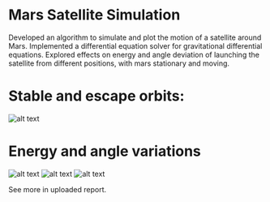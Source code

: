 # Mars Satellite Simulation
Developed an algorithm to simulate and plot the motion of a satellite around Mars. 
Implemented a differential equation solver for gravitational differential equations. 
Explored effects on energy and angle deviation of launching the satellite from different positions, with mars stationary and moving.

# Stable and escape orbits:

![alt text](https://github.com/mhal1/Mars_Satellite/blob/master/Orbits.png?raw=true)

# Energy and angle variations

![alt text](https://github.com/mhal1/Mars_Satellite/blob/master/mars1.png?raw=true)
![alt text]()
![alt text]()

See more in uploaded report.
